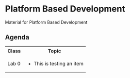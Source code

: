# Platform Based Development
Material for Platform Based Development

## Agenda

<table>
  <tr>
    <th>Class</th>
    <th>Topic</th>
  </tr>
  <tr>
    <td>Lab 0</td>
    <td>
      <ul>
        <li>This is testing an item</li>
      </ul>
    </td>
  </tr>
</table>